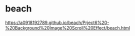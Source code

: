 # beach
https://a0918192789.github.io/beach/Prject6%20-%20Background%20Image%20Scroll%20Effect/beach.html
